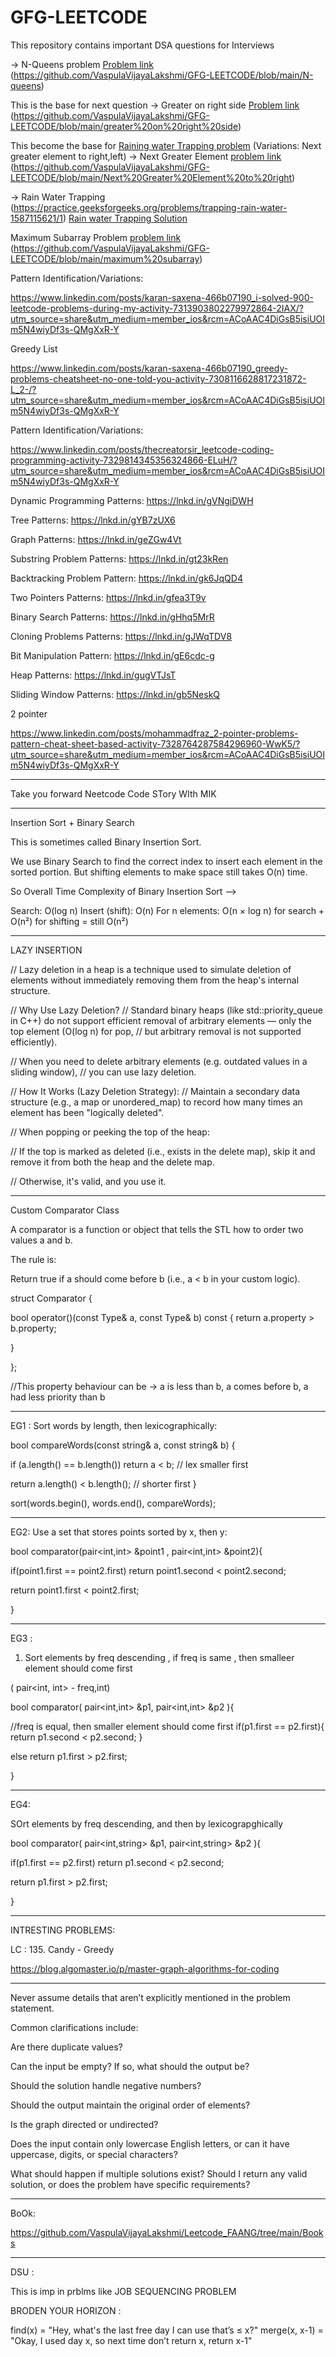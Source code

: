 # GFG-LEETCODE

This repository contains important DSA questions for Interviews


-> N-Queens problem  [Problem link](https://practice.geeksforgeeks.org/problems/n-queen-problem0315/1#)
(https://github.com/VaspulaVijayaLakshmi/GFG-LEETCODE/blob/main/N-queens)


This is the base for next question 
-> Greater on right side  [Problem link](https://practice.geeksforgeeks.org/problems/greater-on-right-side4305/1) <br/>
(https://github.com/VaspulaVijayaLakshmi/GFG-LEETCODE/blob/main/greater%20on%20right%20side)



This become the base for [Raining water Trapping problem](https://www.geeksforgeeks.org/trapping-rain-water/)
(Variations:  Next greater element to right,left)
-> Next Greater Element  [problem link](https://practice.geeksforgeeks.org/problems/next-larger-element-1587115620/1)
(https://github.com/VaspulaVijayaLakshmi/GFG-LEETCODE/blob/main/Next%20Greater%20Element%20to%20right)



-> Rain Water Trapping (https://practice.geeksforgeeks.org/problems/trapping-rain-water-1587115621/1)
[Rain water Trapping Solution](https://github.com/VaspulaVijayaLakshmi/GFG-LEETCODE/blob/main/Trapping%20Rain%20water)


Maximum Subarray Problem  [problem link](https://leetcode.com/problems/maximum-subarray/)
(https://github.com/VaspulaVijayaLakshmi/GFG-LEETCODE/blob/main/maximum%20subarray)






Pattern Identification/Variations:



https://www.linkedin.com/posts/karan-saxena-466b07190_i-solved-900-leetcode-problems-during-my-activity-7313903802279972864-2IAX/?utm_source=share&utm_medium=member_ios&rcm=ACoAAC4DiGsB5isiUOIm5N4wiyDf3s-QMgXxR-Y




Greedy List

https://www.linkedin.com/posts/karan-saxena-466b07190_greedy-problems-cheatsheet-no-one-told-you-activity-7308116628817231872-L_2-/?utm_source=share&utm_medium=member_ios&rcm=ACoAAC4DiGsB5isiUOIm5N4wiyDf3s-QMgXxR-Y






Pattern Identification/Variations:

https://www.linkedin.com/posts/thecreatorsir_leetcode-coding-programming-activity-7329814345356324866-ELuH/?utm_source=share&utm_medium=member_ios&rcm=ACoAAC4DiGsB5isiUOIm5N4wiyDf3s-QMgXxR-Y



Dynamic Programming Patterns: https://lnkd.in/gVNgiDWH

Tree Patterns: https://lnkd.in/gYB7zUX6

Graph Patterns: https://lnkd.in/geZGw4Vt

Substring Problem Patterns: https://lnkd.in/gt23kRen

Backtracking Problem Pattern: https://lnkd.in/gk6JqQD4

Two Pointers Patterns: https://lnkd.in/gfea3T9v

Binary Search Patterns: https://lnkd.in/gHhq5MrR

Cloning Problems Patterns: https://lnkd.in/gJWqTDV8

Bit Manipulation Pattern: https://lnkd.in/gE6cdc-g

Heap Patterns: https://lnkd.in/gugVTJsT

Sliding Window Patterns: https://lnkd.in/gb5NeskQ






2 pointer 

https://www.linkedin.com/posts/mohammadfraz_2-pointer-problems-pattern-cheat-sheet-based-activity-7328764287584296960-WwK5/?utm_source=share&utm_medium=member_ios&rcm=ACoAAC4DiGsB5isiUOIm5N4wiyDf3s-QMgXxR-Y





__________________________________________________________________________________________________________________


Take you forward
Neetcode
Code STory WIth MIK



______________________________________________________________________________________________________________________



Insertion Sort +  Binary Search


This is sometimes called Binary Insertion Sort.

We use Binary Search to find the correct index to insert each element in the sorted portion.
But shifting elements to make space still takes O(n) time.


So Overall Time Complexity of Binary Insertion Sort  -->   

Search: O(log n)
Insert (shift): O(n)
For n elements: O(n × log n) for search + O(n²) for shifting = still O(n²)



________________________________________________________________________________________________________________________



LAZY INSERTION



// Lazy deletion in a heap is a technique used to simulate deletion of elements without immediately removing them from the heap's internal structure.

// Why Use Lazy Deletion?
// Standard binary heaps (like std::priority_queue in C++) do not support efficient removal of arbitrary elements — only the top element (O(log n) for pop,
//  but arbitrary removal is not supported efficiently).

// When you need to delete arbitrary elements (e.g. outdated values in a sliding window), 
// you can use lazy deletion.

// How It Works (Lazy Deletion Strategy):
// Maintain a secondary data structure (e.g., a map or unordered_map) to record how many times an element has been "logically deleted".

// When popping or peeking the top of the heap:

// If the top is marked as deleted (i.e., exists in the delete map), skip it and remove it from both the heap and the delete map.

// Otherwise, it's valid, and you use it.



___________________________________________________________



Custom Comparator Class

A comparator is a function or object that tells the STL how to order two values a and b.


The rule is:

Return true if a should come before b (i.e., a < b in your custom logic).



struct Comparator {

   bool operator()(const Type& a, const Type& b) const {
        return a.property > b.property;  
   
  }
  
};

//This property behaviour can be -> a is less than b, a comes before b, a had less priority  than b

______________________


EG1 : 
Sort words by length, then lexicographically:


bool compareWords(const string& a, const string& b) {

   if (a.length() == b.length())
        return a < b;  // lex smaller first
        
   return a.length() < b.length();  // shorter first
}

sort(words.begin(), words.end(), compareWords);

_______________________

EG2: 
Use a set that stores points sorted by x, then y:

bool comparator(pair<int,int> &point1 , pair<int,int> &point2){


   if(point1.first == point2.first)
      return point1.second < point2.second;

      
   return point1.first < point2.first;
      
}

____________________________

EG3 :

1. Sort elements by freq descending ,  if freq is same , then smalleer element should come first

  ( pair<int, int> - freq,int)


bool comparator( pair<int,int> &p1, pair<int,int> &p2 ){

//freq is equal, then smaller element should come first
   if(p1.first == p2.first){
        return p1.second < p2.second;
   }

   else 
   return p1.first >  p2.first;

}

______________

EG4:

SOrt elements by freq descending, and then by lexicograpghically


bool comparator( pair<int,string> &p1, pair<int,string> &p2 ){


if(p1.first == p2.first)
 return p1.second < p2.second;

 return p1.first > p2.first;


}

____________

INTRESTING PROBLEMS:

LC  : 135. Candy - Greedy








https://blog.algomaster.io/p/master-graph-algorithms-for-coding



_______



Never assume details that aren’t explicitly mentioned in the problem statement.

Common clarifications include:

Are there duplicate values?

Can the input be empty? If so, what should the output be?

Should the solution handle negative numbers?

Should the output maintain the original order of elements?

Is the graph directed or undirected?

Does the input contain only lowercase English letters, or can it have uppercase, digits, or special characters?

What should happen if multiple solutions exist? Should I return any valid solution, or does the problem have specific requirements?


___________




BoOk:

https://github.com/VaspulaVijayaLakshmi/Leetcode_FAANG/tree/main/Books


__________




DSU : 



This is imp in prblms like JOB SEQUENCING PROBLEM

BRODEN YOUR HORIZON :



find(x) = "Hey, what's the last free day I can use that’s ≤ x?"
merge(x, x-1) = "Okay, I used day x, so next time don’t return x, return x-1"






